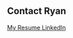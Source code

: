 Contact Ryan
------------

<!-- Resume button -->
<a href="/download/Ryan-P-Jones_Resume_2-1-15.pdf" target="_blank" class="btn btn-default btn-lg">
<i class="fa fa-file-pdf-o fa-fw"></i> My Resume
</a>
<!-- Linked in button -->
<a href="http://www.linkedin.com/pub/ryan-p-jones/30/566/964/" class="btn btn-default btn-lg" target="_blank">
<i class="fa fa-linkedin-square fa-fw"></i> LinkedIn
</a>
